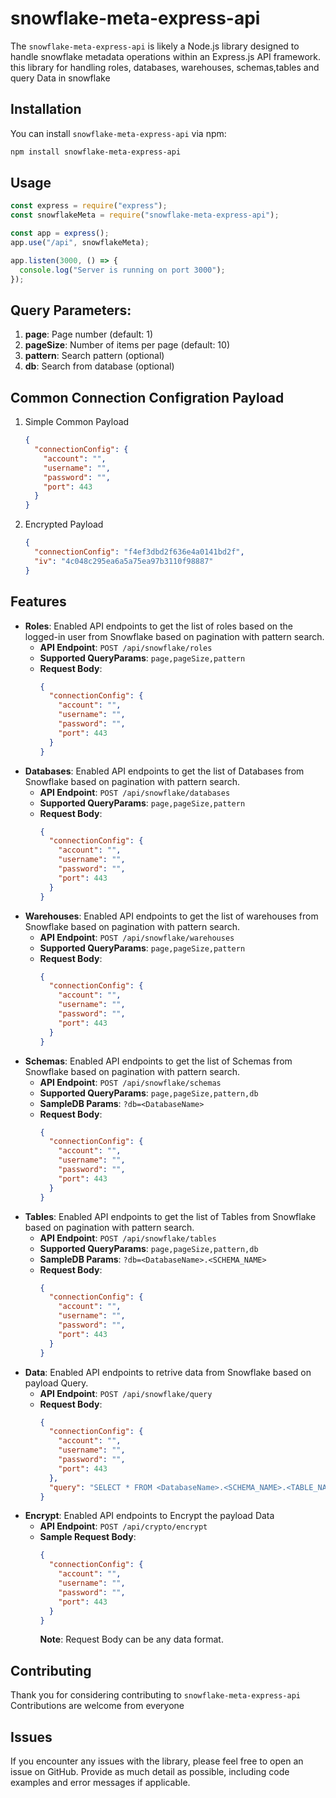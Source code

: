 # snowflake-meta-express-api

The `snowflake-meta-express-api` is likely a Node.js library designed to handle snowflake metadata operations within an Express.js API framework. this library for handling roles, databases, warehouses, schemas,tables and query Data in snowflake

## Installation

You can install `snowflake-meta-express-api` via npm:

```sh
npm install snowflake-meta-express-api
```

## Usage

```javascript
const express = require("express");
const snowflakeMeta = require("snowflake-meta-express-api");

const app = express();
app.use("/api", snowflakeMeta);

app.listen(3000, () => {
  console.log("Server is running on port 3000");
});
```

## Query Parameters:

1. **page**: Page number (default: 1)
2. **pageSize**: Number of items per page (default: 10)
3. **pattern**: Search pattern (optional)
4. **db**: Search from database (optional)

## Common Connection Configration Payload

1. Simple Common Payload

   ```json
   {
     "connectionConfig": {
       "account": "",
       "username": "",
       "password": "",
       "port": 443
     }
   }
   ```

2. Encrypted Payload

   ```json
   {
     "connectionConfig": "f4ef3dbd2f636e4a0141bd2f",
     "iv": "4c048c295ea6a5a75ea97b3110f98887"
   }
   ```

## Features

- **Roles**: Enabled API endpoints to get the list of roles based on the logged-in user from Snowflake based on pagination with pattern search.
  - **API Endpoint**: `POST /api/snowflake/roles`
  - **Supported QueryParams**: `page,pageSize,pattern`
  - **Request Body**:
    ```json
    {
      "connectionConfig": {
        "account": "",
        "username": "",
        "password": "",
        "port": 443
      }
    }
    ```
- **Databases**: Enabled API endpoints to get the list of Databases from Snowflake based on pagination with pattern search.
  - **API Endpoint**: `POST /api/snowflake/databases`
  - **Supported QueryParams**: `page,pageSize,pattern`
  - **Request Body**:
    ```json
    {
      "connectionConfig": {
        "account": "",
        "username": "",
        "password": "",
        "port": 443
      }
    }
    ```
- **Warehouses**: Enabled API endpoints to get the list of warehouses from Snowflake based on pagination with pattern search.
  - **API Endpoint**: `POST /api/snowflake/warehouses`
  - **Supported QueryParams**: `page,pageSize,pattern`
  - **Request Body**:
    ```json
    {
      "connectionConfig": {
        "account": "",
        "username": "",
        "password": "",
        "port": 443
      }
    }
    ```
- **Schemas**: Enabled API endpoints to get the list of Schemas from Snowflake based on pagination with pattern search.
  - **API Endpoint**: `POST /api/snowflake/schemas`
  - **Supported QueryParams**: `page,pageSize,pattern,db`
  - **SampleDB Params**: `?db=<DatabaseName>`
  - **Request Body**:
    ```json
    {
      "connectionConfig": {
        "account": "",
        "username": "",
        "password": "",
        "port": 443
      }
    }
    ```
- **Tables**: Enabled API endpoints to get the list of Tables from Snowflake based on pagination with pattern search.
  - **API Endpoint**: `POST /api/snowflake/tables`
  - **Supported QueryParams**: `page,pageSize,pattern,db`
  - **SampleDB Params**: `?db=<DatabaseName>.<SCHEMA_NAME>`
  - **Request Body**:
    ```json
    {
      "connectionConfig": {
        "account": "",
        "username": "",
        "password": "",
        "port": 443
      }
    }
    ```
- **Data**: Enabled API endpoints to retrive data from Snowflake based on payload Query.
  - **API Endpoint**: `POST /api/snowflake/query`
  - **Request Body**:
    ```json
    {
      "connectionConfig": {
        "account": "",
        "username": "",
        "password": "",
        "port": 443
      },
      "query": "SELECT * FROM <DatabaseName>.<SCHEMA_NAME>.<TABLE_NAME> LIMIT 100"
    }
    ```
- **Encrypt**: Enabled API endpoints to Encrypt the payload Data
  - **API Endpoint**: `POST /api/crypto/encrypt`
  - **Sample Request Body**:
    ```json
    {
      "connectionConfig": {
        "account": "",
        "username": "",
        "password": "",
        "port": 443
      }
    }
    ```
    **Note**: Request Body can be any data format.

## Contributing

Thank you for considering contributing to `snowflake-meta-express-api` Contributions are welcome from everyone

## Issues

If you encounter any issues with the library, please feel free to open an issue on GitHub. Provide as much detail as possible, including code examples and error messages if applicable.
